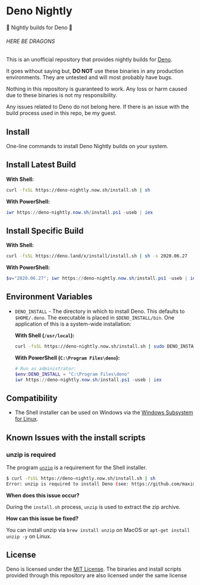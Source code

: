 # Deno Nightly

🌙 Nightly builds for Deno 🦕

###### HERE BE DRAGONS

This is an unofficial repository that provides nightly builds for [Deno](https://deno.land/).

It goes without saying but, **DO NOT** use these binaries in any production environments. They are untested and will most probably have bugs.

Nothing in this repository is guaranteed to work. Any loss or harm caused due to these binaries is not my responsibility.

Any issues related to Deno do not belong here. If there is an issue with the build process used in this repo, be my guest.

## Install

One-line commands to install Deno Nightly builds on your system.

## Install Latest Build

**With Shell:**

```sh
curl -fsSL https://deno-nightly.now.sh/install.sh | sh
```

**With PowerShell:**

```powershell
iwr https://deno-nightly.now.sh/install.ps1 -useb | iex
```

## Install Specific Build

**With Shell:**

```sh
curl -fsSL https://deno.land/x/install/install.sh | sh -s 2020.06.27
```

**With PowerShell:**

```powershell
$v="2020.06.27"; iwr https://deno-nightly.now.sh/install.ps1 -useb | iex
```


## Environment Variables

- `DENO_INSTALL` - The directory in which to install Deno. This defaults to
  `$HOME/.deno`. The executable is placed in `$DENO_INSTALL/bin`. One
  application of this is a system-wide installation:

  **With Shell (`/usr/local`):**

  ```sh
  curl -fsSL https://deno-nightly.now.sh/install.sh | sudo DENO_INSTALL=/usr/local sh
  ```

  **With PowerShell (`C:\Program Files\deno`):**

  ```powershell
  # Run as administrator:
  $env:DENO_INSTALL = "C:\Program Files\deno"
  iwr https://deno-nightly.now.sh/install.ps1 -useb | iex
  ```

## Compatibility

- The Shell installer can be used on Windows via the [Windows Subsystem for Linux](https://docs.microsoft.com/en-us/windows/wsl/about).

## Known Issues with the install scripts

### unzip is required

The program [`unzip`](https://linux.die.net/man/1/unzip) is a requirement for the Shell installer.

```sh
$ curl -fsSL https://deno-nightly.now.sh/install.sh | sh
Error: unzip is required to install Deno (see: https://github.com/maximousblk/deno_nightly#unzip-is-required).
```

**When does this issue occur?**

During the `install.sh` process, `unzip` is used to extract the zip archive.

**How can this issue be fixed?**

You can install unzip via `brew install unzip` on MacOS or `apt-get install unzip -y` on Linux.

## License

Deno is licensed under the [MIT License](https://github.com/denoland/deno/blob/master/LICENSE). The binaries and install scripts provided through this repository are also licensed under the same license
